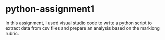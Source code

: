 # python-assignment1
In this assignment, I used visual studio code to write a python script to extract data from csv files and prepare an analysis based on the markiong rubric.

